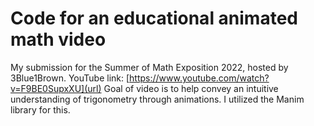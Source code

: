 # Code for an educational animated math video

My submission for the Summer of Math Exposition 2022, hosted by 3Blue1Brown. 
YouTube link: [https://www.youtube.com/watch?v=F9BE0SupxXU](url)
Goal of video is to help convey an intuitive understanding of trigonometry through animations. I utilized the Manim library for this. 
